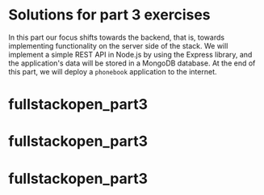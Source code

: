 # Solutions for part 3 exercises

In this part our focus shifts towards the backend, that is, towards implementing functionality on the server side of the stack. We will implement a simple REST API in Node.js by using the Express library, and the application's data will be stored in a MongoDB database. At the end of this part, we will deploy a `phonebook` application to the internet.
# fullstackopen_part3
# fullstackopen_part3
# fullstackopen_part3
